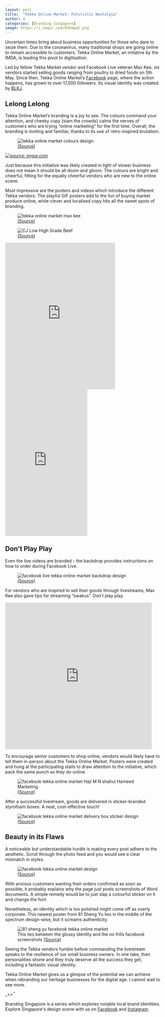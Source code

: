```yaml
---
layout: post
title:  "Tekka Online Market: Futuristic Nostalgia"
author: d
categories: [Branding Singapore]
image: https://i.imgur.com/8XhmpaI.png
---
```

Uncertain times bring about business opportunities for those who dare to seize them. Due to the coronavirus, many traditional shops are going online to remain accessible to customers. Tekka Online Market, an initiative by the IMDA, is leading this pivot to digitisation. 

Led by fellow Tekka Market vendor and Facebook Live veteran Max Kee, six vendors started selling goods ranging from poultry to dried foods on 5th May. Since then, Tekka Online Market’s <a href="https://www.facebook.com/pg/TekkaOnlineMarket/">Facebook</a> page, where the action happens, has grown to over 17,000 followers. Its visual identity was created by <a href="https://www.blkj.agency/">BLKJ</a>. 

<h2>Lelong Lelong</h2>
Tekka Online Market’s branding is a joy to see. The colours command your attention, and cheeky copy (siam the crowds) calms the nerves of customers who are trying “online marketing” for the first time. Overall, the branding is inviting and familiar, thanks to its use of retro-inspired brutalism. 

<figure>
<img src="https://i.imgur.com/XguM5pq.png" alt="tekka online market colours design" />
<figcaption><a href="https://www.facebook.com/pg/TekkaOnlineMarket/photos">(Source)</a></figcaption>
</figure>

<a href="https://imgur.com/XguM5pq"><img src="https://i.imgur.com/XguM5pq.png" title="source: imgur.com" /></a>

Just because this initiative was likely created in light of slower business does not mean it should be all doom and gloom. The colours are bright and cheerful, fitting for the equally cheerful vendors who are new to the online scene. 

Most impressive are the posters and videos which introduce the different Tekka vendors. The playful GIF posters add to the fun of buying market produce online, while clever and localised copy hits all the sweet spots of branding.

<figure>
<img src="https://i.imgur.com/5iXusrS.gif" alt="tekka online market max kee" />
<figcaption><a href="https://www.tekkaonlinemarket.sg/">(Source)</a></figcaption>
</figure>

<figure>
<img src="https://i.imgur.com/nSJlCNr.gif" alt="CJ Low High Grade Beef" />
<figcaption><a href="https://www.tekkaonlinemarket.sg/">(Source)</a></figcaption>
</figure>

<iframe src="https://www.facebook.com/plugins/video.php?href=https%3A%2F%2Fwww.facebook.com%2FTekkaOnlineMarket%2Fvideos%2F239085013849910%2F&show_text=0&width=357" width="357" height="476" style="border:none;overflow:hidden" scrolling="no" frameborder="0" allowTransparency="true" allowFullScreen="true"></iframe>

<iframe src="https://www.facebook.com/plugins/video.php?href=https%3A%2F%2Fwww.facebook.com%2FTekkaOnlineMarket%2Fvideos%2F832678883906696%2F&show_text=0&width=267" width="267" height="476" style="border:none;overflow:hidden" scrolling="no" frameborder="0" allowTransparency="true" allowFullScreen="true"></iframe>

<h2>Don't Play Play</h2>
Even the live videos are branded - the backdrop provides instructions on how to order during Facebook Live.

<figure>
<img src="https://i.imgur.com/Rptjivg.jpg" alt="facebook live tekka online market backdrop design" />
<figcaption><a href="https://www.facebook.com/TekkaOnlineMarket/photos/a.110316850670884/119763429726226/">(Source)</a></figcaption>
</figure>

For vendors who are inspired to sell their goods through livestreams, Max Kee also gave tips for streaming “swakus”. Don’t play play.

<iframe src="https://www.facebook.com/plugins/video.php?href=https%3A%2F%2Fwww.facebook.com%2FTekkaOnlineMarket%2Fvideos%2F3286061001412688%2F&show_text=0&width=476" width="476" height="476" style="border:none;overflow:hidden" scrolling="no" frameborder="0" allowTransparency="true" allowFullScreen="true"></iframe>

To encourage senior customers to shop online, vendors would likely have to tell them in-person about the Tekka Online Market. Posters were created and hung at the participating stalls to draw attention to the initiative, which pack the same punch as they do online.

<figure>
<img src="https://i.imgur.com/2AgZwjX.jpg" alt="facebook tekka online market Haji M N shahul Hameed Marketing" />
<figcaption><a href="https://www.facebook.com/TekkaOnlineMarket/photos/a.110316850670884/119763649726204/">(Source)</a></figcaption>
</figure>

After a successful livestream, goods are delivered in sticker-branded styrofoam boxes. A neat, cost-effective touch!

<figure>
<img src="https://i.imgur.com/HdiXB96.jpg" alt="facebook tekka online market delivery box sticker design" />
<figcaption><a href="https://www.facebook.com/TekkaOnlineMarket/photos/a.110316844004218/110821590620410/">(Source)</a></figcaption>
</figure>

<h2>Beauty in its Flaws</h2>
A noticeable but understandable hurdle is making every post adhere to the aesthetic. Scroll through the photo feed and you would see a clear mismatch in styles.

<figure>
<img src="https://i.imgur.com/pjTvmC6.png" alt="facebook tekka online market design" />
<figcaption><a href="https://www.facebook.com/TekkaOnlineMarket/photos/">(Source)</a></figcaption>
</figure>

With anxious customers wanting their orders confirmed as soon as possible, it probably explains why the page just posts screenshots of Word documents. A simple remedy would be to just slap a colourful sticker on it and change the font.

Nonetheless, an identity which is too polished might come off as overly corporate. This newest poster from 81 Sheng Yu lies in the middle of the spectrum design-wise, but it screams authenticity.

<figure>
<img src="https://i.imgur.com/rc1dpDC.jpg" alt="81 sheng yu facebook tekka online market" />
<figcaption>This lies between the glossy identity and the no frills facebook screenshots <a href="https://www.facebook.com/81ShengYu/photos/a.123445462689219/127165412317224/">(Source)</a></figcaption>
</figure>

Seeing the Tekka vendors fumble before commanding the livestream speaks to the resilience of our small business owners. In one take, their personalities shone and they truly deserve all the success they get, including a fantastic visual identity.

Tekka Online Market gives us a glimpse of the potential we can achieve when rebranding our heritage businesses for the digital age. I cannot wait to see more.

_>>‾

Branding Singapore is a series which explores notable local brand identities. Explore Singapore's design scene with us on <a href="https://www.facebook.com/designinsingapore/">Facebook</a> and <a href="https://www.instagram.com/designinsingapore/">Instagram</a>. 
